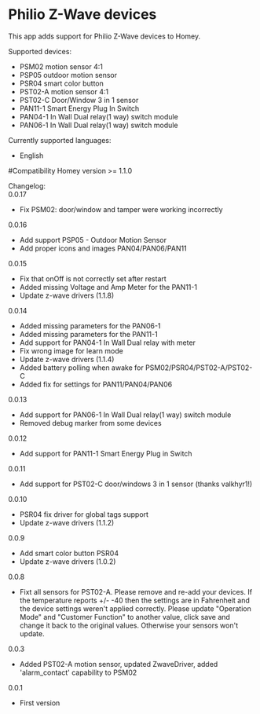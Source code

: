 # Philio Z-Wave devices

This app adds support for Philio Z-Wave devices to Homey.


Supported devices:
* PSM02   motion sensor 4:1
* PSP05   outdoor motion sensor
* PSR04   smart color button
* PST02-A motion sensor 4:1
* PST02-C Door/Window 3 in 1 sensor
* PAN11-1 Smart Energy Plug In Switch
* PAN04-1 In Wall Dual relay(1 way) switch module
* PAN06-1 In Wall Dual relay(1 way) switch module

Currently supported languages:
* English


#Compatibility
Homey version >= 1.1.0


Changelog:  
0.0.17
* Fix PSM02: door/window and tamper were working incorrectly

0.0.16
* Add support PSP05 - Outdoor Motion Sensor
* Add proper icons and images PAN04/PAN06/PAN11

0.0.15
* Fix that onOff is not correctly set after restart
* Added missing Voltage and Amp Meter for the PAN11-1
* Update z-wave drivers (1.1.8)

0.0.14
* Added missing parameters for the PAN06-1
* Added missing parameters for the PAN11-1
* Add support for PAN04-1 In Wall Dual relay with meter
* Fix wrong image for learn mode
* Update z-wave drivers (1.1.4)
* Added battery polling when awake for PSM02/PSR04/PST02-A/PST02-C
* Added fix for settings for PAN11/PAN04/PAN06

0.0.13
* Add support for PAN06-1 In Wall Dual relay(1 way) switch module
* Removed debug marker from some devices

0.0.12
* Add support for PAN11-1 Smart Energy Plug in Switch

0.0.11
* Add support for PST02-C door/windows 3 in 1 sensor (thanks valkhyr1!)

0.0.10
* PSR04 fix driver for global tags support
* Update z-wave drivers (1.1.2)

0.0.9
* Add smart color button PSR04
* Update z-wave drivers (1.0.2)

0.0.8
* Fixt all sensors for PST02-A. Please remove and re-add your devices. If the temperature reports +/- -40 then the settings are in Fahrenheit and the device settings weren't applied correctly. Please update "Operation Mode" and "Customer Function" to another value, click save and change it back to the original values. Otherwise your sensors won't update.

0.0.3
* Added PST02-A motion sensor, updated ZwaveDriver, added 'alarm_contact' capability to PSM02

0.0.1
* First version
